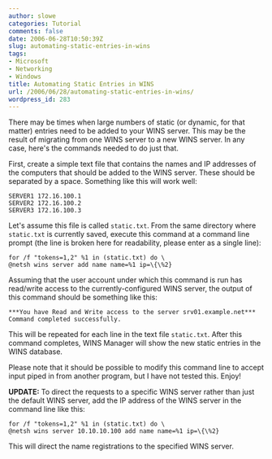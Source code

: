 ```yaml
---
author: slowe
categories: Tutorial
comments: false
date: 2006-06-28T10:50:39Z
slug: automating-static-entries-in-wins
tags:
- Microsoft
- Networking
- Windows
title: Automating Static Entries in WINS
url: /2006/06/28/automating-static-entries-in-wins/
wordpress_id: 283
---
```


There may be times when large numbers of static (or dynamic, for that matter) entries need to be added to your WINS server. This may be the result of migrating from one WINS server to a new WINS server. In any case, here's the commands needed to do just that.

First, create a simple text file that contains the names and IP addresses of the computers that should be added to the WINS server. These should be separated by a space. Something like this will work well:

```text
SERVER1 172.16.100.1
SERVER2 172.16.100.2
SERVER3 172.16.100.3
```

Let's assume this file is called `static.txt`. From the same directory where `static.txt` is currently saved, execute this command at a command line prompt (the line is broken here for readability, please enter as a single line):

```text
for /f "tokens=1,2" %1 in (static.txt) do \
@netsh wins server add name name=%1 ip=\{\%2}
```

Assuming that the user account under which this command is run has read/write access to the currently-configured WINS server, the output of this command should be something like this:

```text
***You have Read and Write access to the server srv01.example.net***  
Command completed successfully.
```

This will be repeated for each line in the text file `static.txt`. After this command completes, WINS Manager will show the new static entries in the WINS database.

Please note that it should be possible to modify this command line to accept input piped in from another program, but I have not tested this. Enjoy!

**UPDATE:** To direct the requests to a specific WINS server rather than just the default WINS server, add the IP address of the WINS server in the command line like this:

```text
for /f "tokens=1,2" %1 in (static.txt) do \
@netsh wins server 10.10.10.100 add name name=%1 ip=\{\%2}
```

This will direct the name registrations to the specified WINS server.
